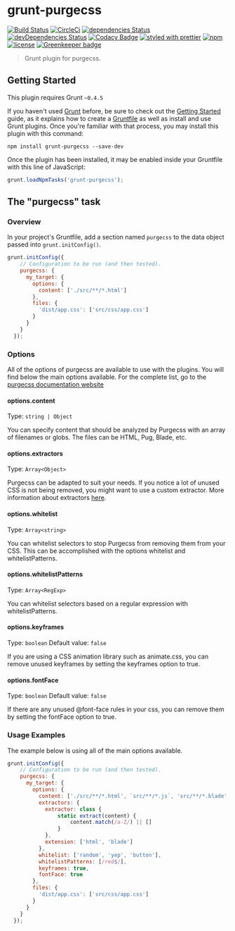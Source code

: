 # grunt-purgecss

[![Build Status](https://travis-ci.org/FullHuman/grunt-purgecss.svg?branch=master)](https://travis-ci.org/FullHuman/purgecss)
[![CircleCi](https://circleci.com/gh/FullHuman/grunt-purgecss/tree/master.svg?style=shield)]()
[![dependencies Status](https://david-dm.org/fullhuman/grunt-purgecss/status.svg)](https://david-dm.org/fullhuman/grunt-purgecss)
[![devDependencies Status](https://david-dm.org/fullhuman/grunt-purgecss/dev-status.svg)](https://david-dm.org/fullhuman/grunt-purgecss?type=dev)
[![Codacy Badge](https://api.codacy.com/project/badge/Grade/7710684c644d4f7cb725dc10a2a5953f)](https://www.codacy.com/app/FullHuman/grunt-purgecss?utm_source=github.com&amp;utm_medium=referral&amp;utm_content=FullHuman/grunt-purgecss&amp;utm_campaign=Badge_Grade)
[![styled with prettier](https://img.shields.io/badge/styled_with-prettier-ff69b4.svg)](https://github.com/prettier/prettier)
[![npm](https://img.shields.io/npm/v/grunt-purgecss.svg)](https://www.npmjs.com/package/grunt-purgecss)
[![license](https://img.shields.io/github/license/fullhuman/grunt-purgecss.svg)]() [![Greenkeeper badge](https://badges.greenkeeper.io/FullHuman/grunt-purgecss.svg)](https://greenkeeper.io/)

> Grunt plugin for purgecss.

## Getting Started
This plugin requires Grunt `~0.4.5`

If you haven't used [Grunt](http://gruntjs.com/) before, be sure to check out the [Getting Started](http://gruntjs.com/getting-started) guide, as it explains how to create a [Gruntfile](http://gruntjs.com/sample-gruntfile) as well as install and use Grunt plugins. Once you're familiar with that process, you may install this plugin with this command:

```shell
npm install grunt-purgecss --save-dev
```

Once the plugin has been installed, it may be enabled inside your Gruntfile with this line of JavaScript:

```js
grunt.loadNpmTasks('grunt-purgecss');
```

## The "purgecss" task

### Overview
In your project's Gruntfile, add a section named `purgecss` to the data object passed into `grunt.initConfig()`.

```js
grunt.initConfig({
    // Configuration to be run (and then tested).
    purgecss: {
      my_target: {
        options: {
          content: ['./src/**/*.html']
        },
        files: {
          'dist/app.css': ['src/css/app.css']
        }
      }
    }
  });
```

### Options

All of the options of purgecss are available to use with the plugins.
You will find below the main options available. For the complete list, go to the [purgecss documentation website](https://www.purgecss.com/configuration.html#options)

#### options.content
Type: `string | Object`

You can specify content that should be analyzed by Purgecss with an array of filenames or globs. The files can be HTML, Pug, Blade, etc.

#### options.extractors
Type: `Array<Object>`

Purgecss can be adapted to suit your needs. If you notice a lot of unused CSS is not being removed, you might want to use a custom extractor.
More information about extractors [here](https://www.purgecss.com/extractors.html).

#### options.whitelist
Type: `Array<string>`

You can whitelist selectors to stop Purgecss from removing them from your CSS. This can be accomplished with the options whitelist and whitelistPatterns.

#### options.whitelistPatterns
Type: `Array<RegExp>`

You can whitelist selectors based on a regular expression with whitelistPatterns.

#### options.keyframes
Type: `boolean`
Default value: `false`

If you are using a CSS animation library such as animate.css, you can remove unused keyframes by setting the keyframes option to true.

#### options.fontFace
Type: `boolean`
Default value: `false`

If there are any unused @font-face rules in your css, you can remove them by setting the fontFace option to true.

### Usage Examples

The example below is using all of the main options available.

```js
grunt.initConfig({
    // Configuration to be run (and then tested).
    purgecss: {
      my_target: {
        options: {
          content: ['./src/**/*.html', `src/**/*.js`, 'src/**/*.blade', 'src/**/*.vue'],
          extractors: {
            extractor: class {
                static extract(content) {
                    content.match(/a-Z/) || []
                }
            },
            extension: ['html', 'blade']
          },
          whitelist: ['random', 'yep', 'button'],
          whitelistPatterns: [/red$/],
          keyframes: true,
          fontFace: true
        },
        files: {
          'dist/app.css': ['src/css/app.css']
        }
      }
    }
  });
```

